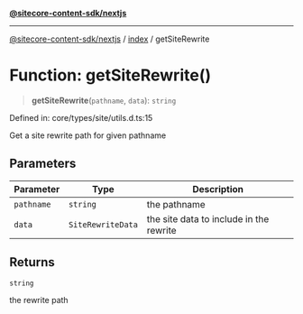 [**@sitecore-content-sdk/nextjs**](../../README.md)

***

[@sitecore-content-sdk/nextjs](../../README.md) / [index](../README.md) / getSiteRewrite

# Function: getSiteRewrite()

> **getSiteRewrite**(`pathname`, `data`): `string`

Defined in: core/types/site/utils.d.ts:15

Get a site rewrite path for given pathname

## Parameters

| Parameter | Type | Description |
| ------ | ------ | ------ |
| `pathname` | `string` | the pathname |
| `data` | `SiteRewriteData` | the site data to include in the rewrite |

## Returns

`string`

the rewrite path
